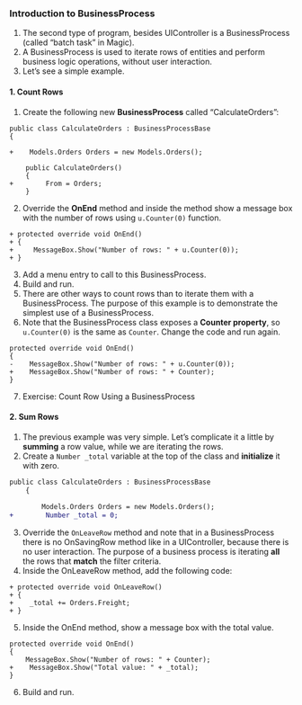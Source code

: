 ﻿### Introduction to BusinessProcess

1.	The second type of program, besides UIController is a BusinessProcess (called “batch task” in Magic).
2.	A BusinessProcess is used to iterate rows of entities and perform business logic operations, without user interaction.
3.	Let’s see a simple example.


#### 1. Count Rows
1.	Create the following new **BusinessProcess** called “CalculateOrders”:

```csdiff
public class CalculateOrders : BusinessProcessBase
{
        
+    Models.Orders Orders = new Models.Orders();

    public CalculateOrders()
    {
+        From = Orders;
    }
``` 

2.	Override the **OnEnd** method and inside the method show a message box with the number of rows using `u.Counter(0)` function.

```csdiff
+ protected override void OnEnd()
+ {
+     MessageBox.Show("Number of rows: " + u.Counter(0));
+ }
```

3.	Add a menu entry to call to this BusinessProcess.
4.	Build and run.
5.	There are other ways to count rows than to iterate them with a BusinessProcess. The purpose of this example is to demonstrate the simplest use of a BusinessProcess.
6.	Note that the BusinessProcess class exposes a **Counter property**, so `u.Counter(0)` is the same as `Counter`. Change the code and run again.
```csdiff
protected override void OnEnd()
{
-    MessageBox.Show("Number of rows: " + u.Counter(0));
+    MessageBox.Show("Number of rows: " + Counter);
}
```
7.	Exercise: Count Row Using a BusinessProcess

#### 2. Sum Rows

1.	The previous example was very simple. Let’s complicate it a little by **summing** a row value, while we are iterating the rows.
2.	Create a `Number _total` variable at the top of the class and **initialize** it with zero.
``` diff
public class CalculateOrders : BusinessProcessBase
    {
        
        Models.Orders Orders = new Models.Orders();
+        Number _total = 0;
```

3.	Override the `OnLeaveRow` method and note that in a BusinessProcess there is no OnSavingRow method like in a UIController, because there is no user interaction. The purpose of a business process is iterating **all** the rows that **match** the filter criteria.
4.	Inside the OnLeaveRow method, add the following code:
```csdiff 
+ protected override void OnLeaveRow()
+ {
+    _total += Orders.Freight;
+ }
```
5.	Inside the OnEnd method, show a message box with the total value.
```csdiff
protected override void OnEnd()
{
    MessageBox.Show("Number of rows: " + Counter);
+    MessageBox.Show("Total value: " + _total);
}
```
6.	Build and run.